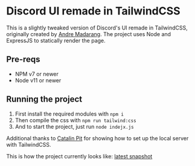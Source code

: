 # Discord UI remade in TailwindCSS
This is a slightly tweaked version of Discord's UI remade in TailwindCSS, originally created by [Andre Madarang](https://github.com/drehimself/tailwind-v1-examples).
The project uses Node and ExpressJS to statically render the page.

## Pre-reqs
* NPM v7 or newer
* Node v11 or newer

## Running the project
1. First install the required modules with `npm i`
1. Then compile the css with `npm run tailwind:css`
1. And to start the project, just run `node indejx.js`

Additional thanks to [Catalin Pit](https://medium.com/better-programming/how-to-use-tailwind-css-with-node-js-express-and-pug-8591c47dd54f) for showing how to set up the local server with TailwindCSS.

This is how the project currently looks like:
[latest snapshot](https://cdn.discordapp.com/attachments/744637603026043025/782530233399509022/unknown.png)